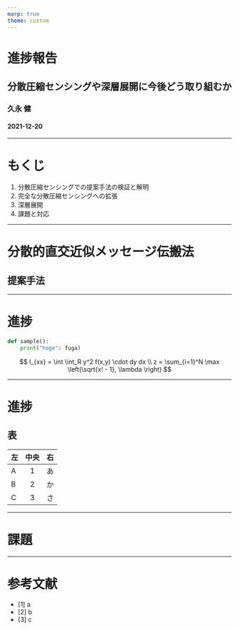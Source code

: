 ```yaml
---
marp: true
theme: custom
---
```

<!--
paginate: true
-->

<!--
_class: title
-->
# 進捗報告
## 分散圧縮センシングや深層展開に今後どう取り組むか

### 久永 健
#### 2021-12-20
<!-- 
[Ctrl] + [Alt] + [Shift] + [i]
で"Insert Date String"を用いて年月日を挿入できる. 
-->

---
# もくじ
<!--
_class: page
-->
1. 分散圧縮センシングでの提案手法の検証と解明
2. 完全な分散圧縮センシングへの拡張
3. 深層展開
4. 課題と対応

---
# 分散的直交近似メッセージ伝搬法
<!-- 
_class: page
_header: '分散圧縮センシングでの提案手法の検証と解明'
-->
## 提案手法

---
# 進捗
<!--
_class: page
_footer: 'sample'
-->

```py
def sample():
	print("hoge": fuga)
```

$$ 
I_{xx} = \int \int_R y^2 f(x,y) \cdot dy dx \\
z = \sum_{i=1}^N \max \left(\sqrt{x! - 1}, \lambda \right)
$$

---
# 進捗
<!--
_class: page
_header: 'sample'
-->
## 表
| 左  |  中央  | 右  |
| :-- | :---: | ---: |
| A   | 1     | あ   |
| B   | 2     | か   |
| C   | 3     | さ   |

---
# 課題
<!--
_class: page
_header: 'sample'
_footer: 'sample'
-->

---
# 参考文献

- [1] a
- [2] b
- [3] c